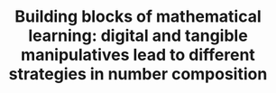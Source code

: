 ---
###############
# DO NOT EDIT
layout: publication
###############

###############
# TO EDIT
# pub title
title: "Building blocks of mathematical learning: digital and tangible manipulatives lead to different strategies in number composition"

# publication image
image:
 name: foto6094.jpg
 alt-text: "Children playing with CETA during their classroom" # provide a short description for the image #a11y

# short description of the publication
description: "It is indispensable that objects may be grasped, lifted and explored or would it be enough to interact with virtual manipulatives? And specifically, how the objects’ affordances (i.e., the possibility to grasp physical objects or drag virtual ones) will shape and constrain children’s composing strategies."

# authors of the publication
authors: "Ana Cristina Pires, Fernando González Perilli, Ewelina Bakała, Bruno Fleisher, Gustavo Sansone and Sebastián Marichal"

# link to the pdf
pdf: https://www.frontiersin.org/articles/10.3389/feduc.2019.00081/abstract

conference-name: Frontiers in Education
venue: "Educational Psychology, 2019"
year: 2019

projects:
 - inclusive_education

# area for filter purpose
area: inclusive_education

---